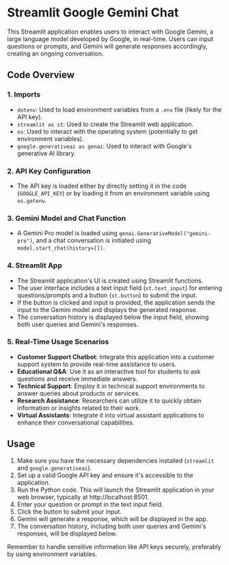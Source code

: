 
# Streamlit Google Gemini Chat

This Streamlit application enables users to interact with Google Gemini, a large language model developed by Google, in real-time. Users can input questions or prompts, and Gemini will generate responses accordingly, creating an ongoing conversation.

## Code Overview

### 1. Imports
- `dotenv`: Used to load environment variables from a `.env` file (likely for the API key).
- `streamlit as st`: Used to create the Streamlit web application.
- `os`: Used to interact with the operating system (potentially to get environment variables).
- `google.generativeai as genai`: Used to interact with Google's generative AI library.

### 2. API Key Configuration
- The API key is loaded either by directly setting it in the code (`GOOGLE_API_KEY`) or by loading it from an environment variable using `os.getenv`.

### 3. Gemini Model and Chat Function
- A Gemini Pro model is loaded using `genai.GenerativeModel("gemini-pro")`, and a chat conversation is initiated using `model.start_chat(history=[])`.

### 4. Streamlit App
- The Streamlit application's UI is created using Streamlit functions.
- The user interface includes a text input field (`st.text_input`) for entering questions/prompts and a button (`st.button`) to submit the input.
- If the button is clicked and input is provided, the application sends the input to the Gemini model and displays the generated response.
- The conversation history is displayed below the input field, showing both user queries and Gemini's responses.

### 5. Real-Time Usage Scenarios
- **Customer Support Chatbot**: Integrate this application into a customer support system to provide real-time assistance to users.
- **Educational Q&A**: Use it as an interactive tool for students to ask questions and receive immediate answers.
- **Technical Support**: Employ it in technical support environments to answer queries about products or services.
- **Research Assistance**: Researchers can utilize it to quickly obtain information or insights related to their work.
- **Virtual Assistants**: Integrate it into virtual assistant applications to enhance their conversational capabilities.

## Usage
1. Make sure you have the necessary dependencies installed (`streamlit` and `google.generativeai`).
2. Set up a valid Google API key and ensure it's accessible to the application.
3. Run the Python code. This will launch the Streamlit application in your web browser, typically at http://localhost:8501.
4. Enter your question or prompt in the text input field.
5. Click the button to submit your input.
6. Gemini will generate a response, which will be displayed in the app.
7. The conversation history, including both user queries and Gemini's responses, will be displayed below.

Remember to handle sensitive information like API keys securely, preferably by using environment variables.
